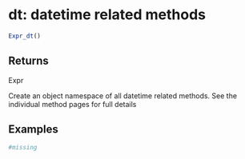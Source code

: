 # dt: datetime related methods

```r
Expr_dt()
```

## Returns

Expr

Create an object namespace of all datetime related methods. See the individual method pages for full details

## Examples

<pre class='r-example'><code><span class='r-in'><span><span class='co'>#missing</span></span></span>
<span class='r-in'></span>
 </code></pre>